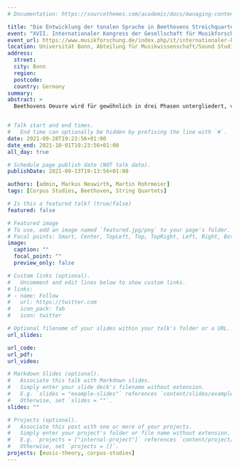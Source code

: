 ```yaml
---
# Documentation: https://sourcethemes.com/academic/docs/managing-content/

title: "Die Entwicklung der tonalen Sprache in Beethovens Streichquartetten: Eine vergleichende Korpusstudie der Schaffensphasen"
event: "XVII. Internationaler Kongress der Gesellschaft für Musikforschung"
event_url: https://www.musikforschung.de/index.php/it/internationaler-kongress-der-gesellschaft-fuer-musikforschung-2019
location: Universität Bonn, Abteilung für Musikwissenschaft/Sound Studies und Beethoven-Archiv des Beethoven-Hauses Bonn
address:
  street:
  city: Bonn
  region:
  postcode:
  country: Germany
summary:
abstract: >
  Beethovens Oeuvre wird für gewöhnlich in drei Phasen untergliedert, von denen angenommen wird, dass sie sich hinsichtlich ihrer Stilistik unterscheiden (Kerman et al., 1983). Eine solche Periodisierung, welche stets kritisch reflektiert werden muss, lassen die Streichquartette vergleichsweise zwanglos zu: die Quartette op. 18 am Ende der frühen Phase, opp. 59, 74 und 95 der mittleren Phase und opp. 127, 130, 131, 132, 133 und 135 der Spätphase. Doch inwiefern lassen sich stilistische Unterschiede tatsächlich nachweisen, und inwiefern zeigen sie sich in der harmonischen Sprache des Komponisten? Diese Frage untersucht der vorliegende Beitrag anhand eines umfassenden, manuell erzeugten digitalen Datensatzes (Neuwirth et al., 2018), welcher eine große Bandbreite an harmonischen Merkmalen enthält (z.B. Tonarten, Akkordstufen und -umkehrungen, Vorhalte etc.). Durch die Nutzung computationaler Methoden lassen sich zudem die Grade von Typikalität von Einzelwerken mit Blick auf den jeweiligen Schaffenskontext beurteilen sowie die Auswirkung alternativer Periodisierungen auf die Resultate erproben. Der gegenwärtige Zugang schließt an eine frühere synchrone Untersuchung Beethoven’scher Harmonik an (Moss et al., 2019) und erweitert diese um die diachrone Perspektive. Zugleich wird herausgearbeitet, wie digitale Korpusforschung zu Stilentwicklung eine Ergänzung herkömmlicher hermeneutischer und tendenziell einzelwerkorientierter Analysezugänge darstellen kann.


# Talk start and end times.
#   End time can optionally be hidden by prefixing the line with `#`.
date: 2021-09-28T19:23:56+01:00
date_end: 2021-10-01T19:23:56+01:00
all_day: true

# Schedule page publish date (NOT talk date).
publishDate: 2021-09-13T19:13:56+01:00

authors: [admin, Markus Neuwirth, Martin Rohrmeier]
tags: [Corpus Studies, Beethoven, String Quartets]

# Is this a featured talk? (true/false)
featured: false

# Featured image
# To use, add an image named `featured.jpg/png` to your page's folder. 
# Focal points: Smart, Center, TopLeft, Top, TopRight, Left, Right, BottomLeft, Bottom, BottomRight.
image:
  caption: ""
  focal_point: ""
  preview_only: false

# Custom links (optional).
#   Uncomment and edit lines below to show custom links.
# links:
# - name: Follow
#   url: https://twitter.com
#   icon_pack: fab
#   icon: twitter

# Optional filename of your slides within your talk's folder or a URL.
url_slides:

url_code:
url_pdf:
url_video:

# Markdown Slides (optional).
#   Associate this talk with Markdown slides.
#   Simply enter your slide deck's filename without extension.
#   E.g. `slides = "example-slides"` references `content/slides/example-slides.md`.
#   Otherwise, set `slides = ""`.
slides: ""

# Projects (optional).
#   Associate this post with one or more of your projects.
#   Simply enter your project's folder or file name without extension.
#   E.g. `projects = ["internal-project"]` references `content/project/deep-learning/index.md`.
#   Otherwise, set `projects = []`.
projects: [music-theory, corpus-studies]
---
```

